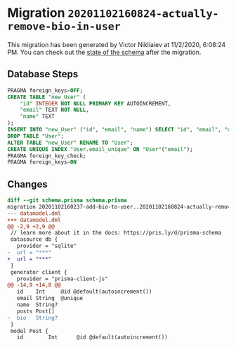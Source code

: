 # Migration `20201102160824-actually-remove-bio-in-user`

This migration has been generated by Victor Nikliaiev at 11/2/2020, 6:08:24 PM.
You can check out the [state of the schema](./schema.prisma) after the migration.

## Database Steps

```sql
PRAGMA foreign_keys=OFF;
CREATE TABLE "new_User" (
    "id" INTEGER NOT NULL PRIMARY KEY AUTOINCREMENT,
    "email" TEXT NOT NULL,
    "name" TEXT
);
INSERT INTO "new_User" ("id", "email", "name") SELECT "id", "email", "name" FROM "User";
DROP TABLE "User";
ALTER TABLE "new_User" RENAME TO "User";
CREATE UNIQUE INDEX "User.email_unique" ON "User"("email");
PRAGMA foreign_key_check;
PRAGMA foreign_keys=ON
```

## Changes

```diff
diff --git schema.prisma schema.prisma
migration 20201102160237-add-bio-to-user..20201102160824-actually-remove-bio-in-user
--- datamodel.dml
+++ datamodel.dml
@@ -2,9 +2,9 @@
 // learn more about it in the docs: https://pris.ly/d/prisma-schema
 datasource db {
   provider = "sqlite"
-  url = "***"
+  url = "***"
 }
 generator client {
   provider = "prisma-client-js"
@@ -14,9 +14,8 @@
   id    Int     @id @default(autoincrement())
   email String  @unique
   name  String?
   posts Post[]
-  bio   String?
 }
 model Post {
   id        Int      @id @default(autoincrement())
```


